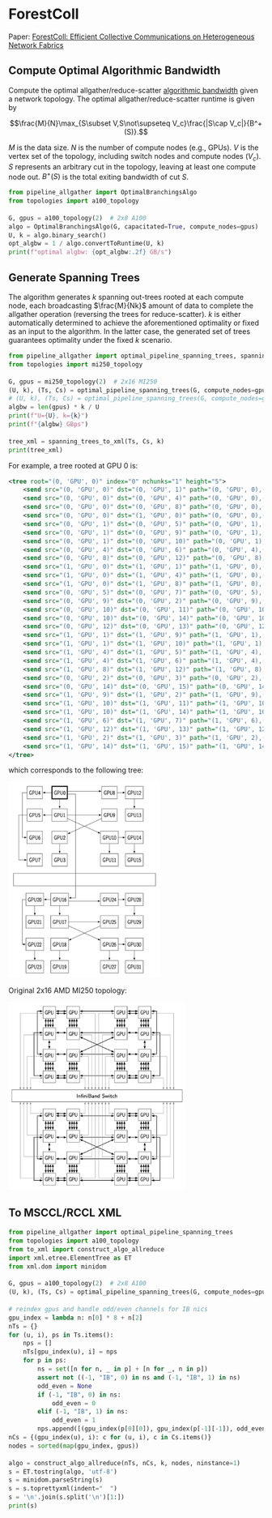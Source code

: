 # ForestColl

Paper: [ForestColl: Efficient Collective Communications on Heterogeneous Network Fabrics](https://arxiv.org/abs/2402.06787)

## Compute Optimal Algorithmic Bandwidth

Compute the optimal allgather/reduce-scatter [algorithmic bandwidth](https://github.com/NVIDIA/nccl-tests/blob/master/doc/PERFORMANCE.md#algorithm-bandwidth) given a network topology. The optimal allgather/reduce-scatter runtime is given by 

$$\frac{M}{N}\max_{S\subset V,S\not\supseteq V_c}\frac{|S\cap V_c|}{B^+(S)}.$$

$M$ is the data size. $N$ is the number of compute nodes (e.g., GPUs). $V$ is the vertex set of the topology, including switch nodes and compute nodes ($V_c$). $S$ represents an arbitrary cut in the topology, leaving at least one compute node out. $B^+(S)$ is the total exiting bandwidth of cut $S$.

```python
from pipeline_allgather import OptimalBranchingsAlgo
from topologies import a100_topology

G, gpus = a100_topology(2)  # 2x8 A100
algo = OptimalBranchingsAlgo(G, capacitated=True, compute_nodes=gpus)
U, k = algo.binary_search()
opt_algbw = 1 / algo.convertToRuntime(U, k)
print(f"optimal algbw: {opt_algbw:.2f} GB/s")
```

## Generate Spanning Trees

The algorithm generates $k$ spanning out-trees rooted at each compute node, each broadcasting $\frac{M}{Nk}$ amount of data to complete the allgather operation (reversing the trees for reduce-scatter). $k$ is either automatically determined to achieve the aforementioned optimality or fixed as an input to the algorithm. In the latter case, the generated set of trees guarantees optimality under the fixed $k$ scenario.

```python
from pipeline_allgather import optimal_pipeline_spanning_trees, spanning_trees_to_xml
from topologies import mi250_topology

G, gpus = mi250_topology(2)  # 2x16 MI250
(U, k), (Ts, Cs) = optimal_pipeline_spanning_trees(G, compute_nodes=gpus)
# (U, k), (Ts, Cs) = optimal_pipeline_spanning_trees(G, compute_nodes=gpus, fixed_K=1)  # fixed k
algbw = len(gpus) * k / U
print(f"U={U}, k={k}")
print(f"{algbw} GBps")

tree_xml = spanning_trees_to_xml(Ts, Cs, k)
print(tree_xml)
```
For example, a tree rooted at GPU 0 is:
```xml
<tree root="(0, 'GPU', 0)" index="0" nchunks="1" height="5">
    <send src="(0, 'GPU', 0)" dst="(0, 'GPU', 1)" path="(0, 'GPU', 0),(0, 'GPU', 1)"/>
    <send src="(0, 'GPU', 0)" dst="(0, 'GPU', 4)" path="(0, 'GPU', 0),(0, 'GPU', 4)"/>
    <send src="(0, 'GPU', 0)" dst="(0, 'GPU', 8)" path="(0, 'GPU', 0),(0, 'GPU', 8)"/>
    <send src="(0, 'GPU', 0)" dst="(1, 'GPU', 0)" path="(0, 'GPU', 0),(-1, 'IB', 0),(1, 'GPU', 0)"/>
    <send src="(0, 'GPU', 1)" dst="(0, 'GPU', 5)" path="(0, 'GPU', 1),(0, 'GPU', 5)"/>
    <send src="(0, 'GPU', 1)" dst="(0, 'GPU', 9)" path="(0, 'GPU', 1),(0, 'GPU', 9)"/>
    <send src="(0, 'GPU', 1)" dst="(0, 'GPU', 10)" path="(0, 'GPU', 1),(0, 'GPU', 10)"/>
    <send src="(0, 'GPU', 4)" dst="(0, 'GPU', 6)" path="(0, 'GPU', 4),(0, 'GPU', 6)"/>
    <send src="(0, 'GPU', 8)" dst="(0, 'GPU', 12)" path="(0, 'GPU', 8),(0, 'GPU', 12)"/>
    <send src="(1, 'GPU', 0)" dst="(1, 'GPU', 1)" path="(1, 'GPU', 0),(1, 'GPU', 1)"/>
    <send src="(1, 'GPU', 0)" dst="(1, 'GPU', 4)" path="(1, 'GPU', 0),(1, 'GPU', 4)"/>
    <send src="(1, 'GPU', 0)" dst="(1, 'GPU', 8)" path="(1, 'GPU', 0),(1, 'GPU', 8)"/>
    <send src="(0, 'GPU', 5)" dst="(0, 'GPU', 7)" path="(0, 'GPU', 5),(0, 'GPU', 7)"/>
    <send src="(0, 'GPU', 9)" dst="(0, 'GPU', 2)" path="(0, 'GPU', 9),(0, 'GPU', 2)"/>
    <send src="(0, 'GPU', 10)" dst="(0, 'GPU', 11)" path="(0, 'GPU', 10),(0, 'GPU', 11)"/>
    <send src="(0, 'GPU', 10)" dst="(0, 'GPU', 14)" path="(0, 'GPU', 10),(0, 'GPU', 14)"/>
    <send src="(0, 'GPU', 12)" dst="(0, 'GPU', 13)" path="(0, 'GPU', 12),(0, 'GPU', 13)"/>
    <send src="(1, 'GPU', 1)" dst="(1, 'GPU', 9)" path="(1, 'GPU', 1),(1, 'GPU', 9)"/>
    <send src="(1, 'GPU', 1)" dst="(1, 'GPU', 10)" path="(1, 'GPU', 1),(1, 'GPU', 10)"/>
    <send src="(1, 'GPU', 4)" dst="(1, 'GPU', 5)" path="(1, 'GPU', 4),(1, 'GPU', 5)"/>
    <send src="(1, 'GPU', 4)" dst="(1, 'GPU', 6)" path="(1, 'GPU', 4),(1, 'GPU', 6)"/>
    <send src="(1, 'GPU', 8)" dst="(1, 'GPU', 12)" path="(1, 'GPU', 8),(1, 'GPU', 12)"/>
    <send src="(0, 'GPU', 2)" dst="(0, 'GPU', 3)" path="(0, 'GPU', 2),(0, 'GPU', 3)"/>
    <send src="(0, 'GPU', 14)" dst="(0, 'GPU', 15)" path="(0, 'GPU', 14),(0, 'GPU', 15)"/>
    <send src="(1, 'GPU', 9)" dst="(1, 'GPU', 2)" path="(1, 'GPU', 9),(1, 'GPU', 2)"/>
    <send src="(1, 'GPU', 10)" dst="(1, 'GPU', 11)" path="(1, 'GPU', 10),(1, 'GPU', 11)"/>
    <send src="(1, 'GPU', 10)" dst="(1, 'GPU', 14)" path="(1, 'GPU', 10),(1, 'GPU', 14)"/>
    <send src="(1, 'GPU', 6)" dst="(1, 'GPU', 7)" path="(1, 'GPU', 6),(1, 'GPU', 7)"/>
    <send src="(1, 'GPU', 12)" dst="(1, 'GPU', 13)" path="(1, 'GPU', 12),(1, 'GPU', 13)"/>
    <send src="(1, 'GPU', 2)" dst="(1, 'GPU', 3)" path="(1, 'GPU', 2),(1, 'GPU', 3)"/>
    <send src="(1, 'GPU', 14)" dst="(1, 'GPU', 15)" path="(1, 'GPU', 14),(1, 'GPU', 15)"/>
</tree>
```
which corresponds to the following tree:

<img src="assets/mi250_tree.png" alt="drawing" width="300"/>

Original 2x16 AMD MI250 topology:

<img src="assets/mi250_topo.png" alt="drawing" width="350"/>

## To MSCCL/RCCL XML

```python
from pipeline_allgather import optimal_pipeline_spanning_trees
from topologies import a100_topology
from to_xml import construct_algo_allreduce
import xml.etree.ElementTree as ET
from xml.dom import minidom

G, gpus = a100_topology(2)  # 2x8 A100
(U, k), (Ts, Cs) = optimal_pipeline_spanning_trees(G, compute_nodes=gpus, fixed_K=1)

# reindex gpus and handle odd/even channels for IB nics
gpu_index = lambda n: n[0] * 8 + n[2]
nTs = {}
for (u, i), ps in Ts.items():
    nps = []
    nTs[gpu_index(u), i] = nps
    for p in ps:
        ns = set([n for n, _ in p] + [n for _, n in p])
        assert not ((-1, "IB", 0) in ns and (-1, "IB", 1) in ns)
        odd_even = None
        if (-1, "IB", 0) in ns:
            odd_even = 0
        elif (-1, "IB", 1) in ns:
            odd_even = 1
        nps.append([(gpu_index(p[0][0]), gpu_index(p[-1][-1]), odd_even)])
nCs = {(gpu_index(u), i): c for (u, i), c in Cs.items()}
nodes = sorted(map(gpu_index, gpus))

algo = construct_algo_allreduce(nTs, nCs, k, nodes, ninstance=1)
s = ET.tostring(algo, 'utf-8')
s = minidom.parseString(s)
s = s.toprettyxml(indent="  ")
s = '\n'.join(s.split('\n')[1:])
print(s)
```
